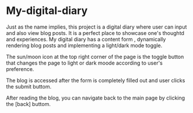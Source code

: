 # My-digital-diary
Just as the name implies, this project is a digital diary where user can input and also view blog posts. It is a perfect place to showcase one's thoughtd and experiences. My digital diary has a content form , dynamically rendering blog posts and implementing a light/dark mode toggle.

The sun/moon icon at the top right corner of the page is the toggle button that changes the page to light or dark moode according to user's preference. 

The blog is accessed after the form is completely filled out and user clicks the submit buttom.

After reading the blog, you can navigate back to the main page by clicking the [back] buttom.



